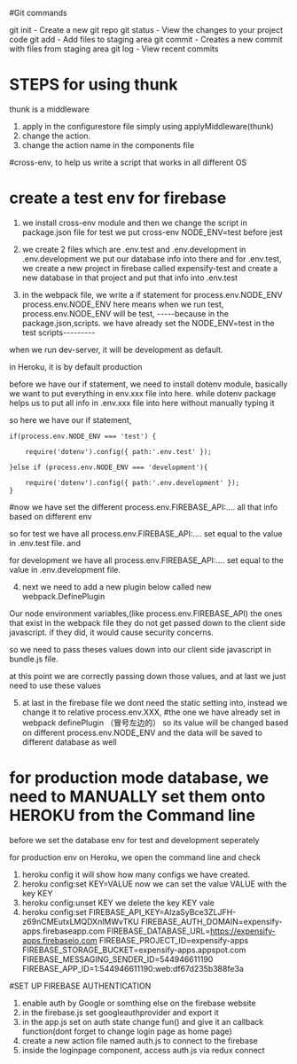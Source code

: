 #Git commands

git init - Create a new git repo
git status - View the changes to your project code
git add - Add files to staging area
git commit - Creates a new commit with files from staging area
git log - View recent commits 

# STEPS for using thunk 

thunk is a middleware
1. apply in the configurestore file simply using applyMiddleware(thunk)
2. change the action.
3. change the action name in the components file 


#cross-env, to help us write a script that works in all different OS

# create a test env for firebase
1. we install cross-env module and then we change the script in package.json file for test  we put cross-env NODE_ENV=test before jest

2. we create 2 files which are .env.test and .env.development 
in .env.development we put our database info into there and 
for .env.test, we create a new project in firebase called expensify-test and create a new database in that project and put that info into .env.test

3. in the webpack file, we write a if statement for process.env.NODE_ENV
process.env.NODE_ENV here means when we run test, process.env.NODE_ENV will be test, -----because in the package.json,scripts. we have already set the NODE_ENV=test in the test scripts--------- 

when we run dev-server, it will be development as default.

in Heroku, it is by default production


 before we have our if statement, we need to install dotenv module,  basically we want to put everything in env.xxx file into here. while dotenv package helps us to put all info in .env.xxx file into here without manually typing it

 so here we have our if statement, 

    if(process.env.NODE_ENV === 'test') {

        require('dotenv').config({ path:'.env.test' });

    }else if (process.env.NODE_ENV === 'development'){

        require('dotenv').config({ path:'.env.development' });
    }


#now we have set the different process.env.FIREBASE_API:.... all that info based on different env

so for test we have all process.env.FIREBASE_API:....  set equal to the value in .env.test file. and 

for development we have all process.env.FIREBASE_API:....  set equal to the value in .env.development file. 

4. next we need to add a new plugin below called  new webpack.DefinePlugin

Our node environment variables,(like process.env.FIREBASE_API) the ones that exist in the webpack file they do not get passed down to the client side javascript. if they did, it would cause security concerns.

so we need to pass theses values down into our client side javascript in bundle.js file.

at this point we are correctly passing down those values, 
and at last we just need to use these values


5. at last in the firebase file we dont need the static setting into, instead we change it to relative process.env.XXX, 
    #the one we have already set in webpack definePlugin （冒号左边的）
 so its value will be changed based on different process.env.NODE_ENV and the data will be saved to different database as well



#  for production mode database, we need to MANUALLY set them onto HEROKU from the Command line

before we set the database env for test and development seperately 

for production env on Heroku, we open the command line and check

1. heroku config 
    it will show how many configs we have created. 
2. heroku config:set KEY=VALUE
    now we can set the value VALUE with the key KEY
3. heroku config:unset KEY
    we delete the key KEY vale
4. heroku config:set FIREBASE_API_KEY=AIzaSyBce3ZLJFH-z69nCMEutxLMQDXnlMWvTKU FIREBASE_AUTH_DOMAIN=expensify-apps.firebaseapp.com FIREBASE_DATABASE_URL=https://expensify-apps.firebaseio.com FIREBASE_PROJECT_ID=expensify-apps FIREBASE_STORAGE_BUCKET=expensify-apps.appspot.com FIREBASE_MESSAGING_SENDER_ID=544946611190 FIREBASE_APP_ID=1:544946611190:web:df67d235b388fe3a


#SET UP FIREBASE AUTHENTICATION

1. enable auth by Google or somthing else on the firebase website
2. in the firebase.js set googleauthprovider and export it
3. in the app.js set on auth state change fun() and give it an callback function(dont forget to change login page as home page)
4. create a new action file named auth.js to connect to the firebase
5. inside the loginpage component, access auth.js via redux connect 

